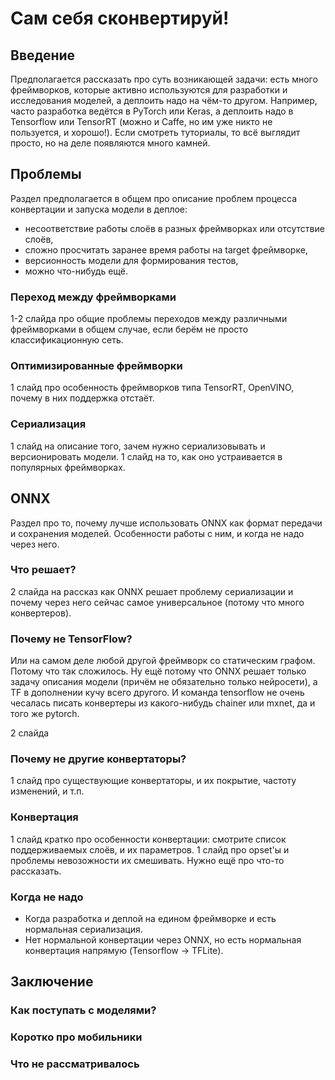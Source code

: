 # Сам себя сконвертируй!

## Введение

Предполагается рассказать про суть возникающей задачи: есть много фреймворков, которые активно используются для разработки и исследования моделей, а деплоить надо на чём-то другом.
Например, часто разработка ведётся в PyTorch или Keras, а деплоить надо в Tensorflow или TensorRT (можно и Caffe, но им уже никто не пользуется, и хорошо!).
Если смотреть туториалы, то всё выглядит просто, но на деле появляются много камней.

## Проблемы

Раздел предполагается в общем про описание проблем процесса конвертации и запуска модели в деплое: 

* несоответствие работы слоёв в разных фреймворках или отсутствие слоёв,
* сложно просчитать заранее время работы на target фреймворке,
* версионность модели для формирования тестов,
* можно что-нибудь ещё.

### Переход между фреймворками

1-2 слайда про общие проблемы переходов между различными фреймворками в общем случае, если берём не просто классификационную сеть.

### Оптимизированные фреймворки

1 слайд про особенность фреймворков типа TensorRT, OpenVINO, почему в них поддержка отстаёт.

### Сериализация

1 слайд на описание того, зачем нужно сериализовывать и версионировать модели.
1 слайд на то, как оно устраивается в популярных фреймворках.

## ONNX

Раздел про то, почему лучше использовать ONNX как формат передачи и сохранения моделей.
Особенности работы с ним, и когда не надо через него.

### Что решает?

2 слайда на рассказ как ONNX решает проблему сериализации и почему через него сейчас самое универсальное (потому что много конвертеров).

### Почему не TensorFlow?

Или на самом деле любой другой фреймворк со статическим графом.
Потому что так сложилось.
Ну ещё потому что ONNX решает только задачу описания модели (причём не обязательно только нейросети), а TF в дополнении кучу всего другого.
И команда tensorflow не очень чесалась писать конвертеры из какого-нибудь chainer или mxnet, да и того же pytorch.

2 слайда

### Почему не другие конвертаторы?

1 слайд про существующие конвертаторы, и их покрытие, частоту изменений, и т.п.

### Конвертация

1 слайд кратко про особенности конвертации: смотрите список поддерживаемых слоёв, и их параметров.
1 слайд про opset'ы и проблемы невозожности их смешивать.
Нужно ещё про что-то рассказать.

### Когда не надо 

* Когда разработка и деплой на едином фреймворке и есть нормальная сериализация.
* Нет нормальной конвертации через ONNX, но есть нормальная конвертация напрямую (Tensorflow -> TFLite).

## Заключение 

### Как поступать с моделями?

### Коротко про мобильники

### Что не рассматривалось
